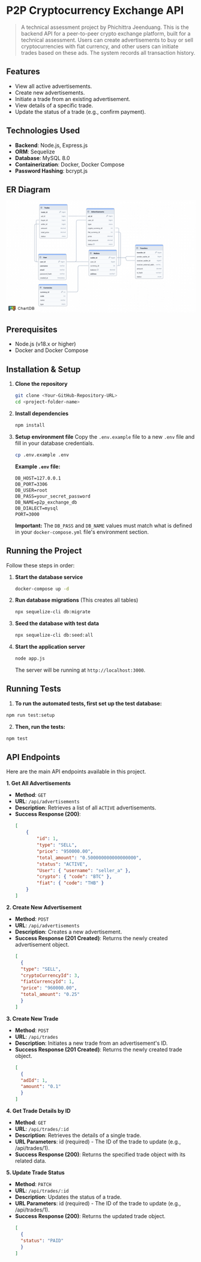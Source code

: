 # P2P Cryptocurrency Exchange API
> A technical assessment project by Phichittra Jeenduang.
This is the backend API for a peer-to-peer crypto exchange platform, built for a technical assessment.
Users can create advertisements to buy or sell cryptocurrencies with fiat currency, and other users can initiate trades based on these ads. The system records all transaction history.

## Features

- View all active advertisements.
- Create new advertisements.
- Initiate a trade from an existing advertisement.
- View details of a specific trade.
- Update the status of a trade (e.g., confirm payment).
  
## Technologies Used

- **Backend**: Node.js, Express.js
- **ORM**: Sequelize
- **Database**: MySQL 8.0
- **Containerization**: Docker, Docker Compose
- **Password Hashing**: bcrypt.js
  
## ER Diagram
![ER Diagram](./docs/er_diagram.png)

## Prerequisites

- Node.js (v18.x or higher)
- Docker and Docker Compose

## Installation & Setup

1.  **Clone the repository**
    ```sh
    git clone <Your-GitHub-Repository-URL>
    cd <project-folder-name>
    ```

2.  **Install dependencies**
    ```sh
    npm install
    ```

3.  **Setup environment file**
    Copy the `.env.example` file to a new `.env` file and fill in your database credentials.
    ```sh
    cp .env.example .env
    ```
    **Example `.env` file:**
    ```env
    DB_HOST=127.0.0.1
    DB_PORT=3306
    DB_USER=root
    DB_PASS=your_secret_password
    DB_NAME=p2p_exchange_db
    DB_DIALECT=mysql
    PORT=3000
    ```
    **Important:** The `DB_PASS` and `DB_NAME` values must match what is defined in your `docker-compose.yml` file's environment section.

## Running the Project

Follow these steps in order:

1.  **Start the database service**
    ```sh
    docker-compose up -d
    ```

2.  **Run database migrations** (This creates all tables)
    ```sh
    npx sequelize-cli db:migrate
    ```

3.  **Seed the database with test data**
    ```sh
    npx sequelize-cli db:seed:all
    ```

4.  **Start the application server**
    ```sh
    node app.js
    ```
    The server will be running at `http://localhost:3000`.

## Running Tests
1. **To run the automated tests, first set up the test database:**
```sh
npm run test:setup
```
2. **Then, run the tests:**
```sh
npm test
```

##  API Endpoints

Here are the main API endpoints available in this project.

**1. Get All Advertisements**
- **Method**: `GET`
- **URL**: `/api/advertisements`
- **Description**: Retrieves a list of all `ACTIVE` advertisements.
- **Success Response (200)**:
  ```json
  [
      {
          "id": 1,
          "type": "SELL",
          "price": "950000.00",
          "total_amount": "0.500000000000000000",
          "status": "ACTIVE",
          "User": { "username": "seller_a" },
          "crypto": { "code": "BTC" },
          "fiat": { "code": "THB" }
      }
  ]

**2. Create New Advertisement**
- **Method**: `POST`
- **URL**: `/api/advertisements`
- **Description**: Creates a new advertisement.
- **Success Response (201 Created)**: Returns the newly created advertisement object.
  ```json
  [
    {
    "type": "SELL",
    "cryptoCurrencyId": 3,
    "fiatCurrencyId": 1,
    "price": "960000.00",
    "total_amount": "0.25"
    }
  ]
  

**3. Create New Trade**
- **Method**: `POST`
- **URL**: `/api/trades`
- **Description**: Initiates a new trade from an advertisement's ID.
- **Success Response (201 Created)**: Returns the newly created trade object.
  ```json
  [
    {
    "adId": 1,
    "amount": "0.1"
    }
  ]

**4. Get Trade Details by ID**
- **Method**: `GET`
- **URL**: `/api/trades/:id`
- **Description**: Retrieves the details of a single trade.
- **URL Parameters**: id (required) - The ID of the trade to update (e.g., /api/trades/1).
- **Success Response (200)**: Returns the specified trade object with its related data.

**5. Update Trade Status**
- **Method**: `PATCH`
- **URL**: `/api/trades/:id`
- **Description**: Updates the status of a trade.
- **URL Parameters**: id (required) - The ID of the trade to update (e.g., /api/trades/1).
- **Success Response (200)**: Returns the updated trade object.
  ```json
  [
    {
    "status": "PAID"
    }
  ]
